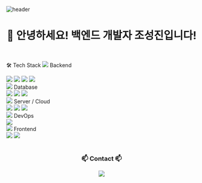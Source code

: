 ![header](https://capsule-render.vercel.app/api?type=waving&color=gradient&height=300&section=header&text=Seongjin's%20GitHub%20)

<!-- 타이틀 부분 -->
<div align="center">
  <h1>👋 안녕하세요! 백엔드 개발자 조성진입니다!</h1>
</div>

<br>

🛠️ Tech Stack
<img src="https://img.shields.io/badge/Backend-ED8B00?style=for-the-badge&logo=java&logoColor=white" /> Backend

<div> <img src="https://img.shields.io/badge/Java-ED8B00?style=for-the-badge&logo=java&logoColor=white" /> <img src="https://img.shields.io/badge/Spring-6DB33F?style=for-the-badge&logo=spring&logoColor=white" /> <img src="https://img.shields.io/badge/Spring%20Boot-6DB33F?style=for-the-badge&logo=springboot&logoColor=white" /> <img src="https://img.shields.io/badge/Spring%20Data%20JPA-6DB33F?style=for-the-badge&logo=spring&logoColor=white" /> </div>
<img src="https://img.shields.io/badge/Database-4479A1?style=for-the-badge&logo=mysql&logoColor=white" /> Database

<div> <img src="https://img.shields.io/badge/MySQL-4479A1?style=for-the-badge&logo=mysql&logoColor=white" /> <img src="https://img.shields.io/badge/MariaDB-003545?style=for-the-badge&logo=mariadb&logoColor=white" /> <img src="https://img.shields.io/badge/Redis-DC382D?style=for-the-badge&logo=redis&logoColor=white" /> </div>
<img src="https://img.shields.io/badge/Cloud-FF9900?style=for-the-badge&logo=amazonaws&logoColor=white" /> Server / Cloud

<div> <img src="https://img.shields.io/badge/AWS%20EC2-FF9900?style=for-the-badge&logo=amazonaws&logoColor=white" /> <img src="https://img.shields.io/badge/AWS%20RDS-527FFF?style=for-the-badge&logo=amazonaws&logoColor=white" /> <img src="https://img.shields.io/badge/AWS%20S3-569A31?style=for-the-badge&logo=amazonaws&logoColor=white" /> </div>
<img src="https://img.shields.io/badge/DevOps-2496ED?style=for-the-badge&logo=docker&logoColor=white" /> DevOps

<div> <img src="https://img.shields.io/badge/Docker-2496ED?style=for-the-badge&logo=docker&logoColor=white" /> </div>
<img src="https://img.shields.io/badge/Frontend-61DAFB?style=for-the-badge&logo=react&logoColor=black" /> Frontend

<div> <img src="https://img.shields.io/badge/React-61DAFB?style=for-the-badge&logo=react&logoColor=black" /> <img src="https://img.shields.io/badge/React%20Native-61DAFB?style=for-the-badge&logo=react&logoColor=black" /> </div>

<br>

<!-- Contact -->
<h3 align="center">📫 Contact 📫</h3>
<div align="center">
  <a href="mailto:chobocho990815@gmail.com">
    <img src="https://img.shields.io/badge/chobocho990815@gmail.com-D14836?style=for-the-badge&logo=gmail&logoColor=white" />
  </a>
</div>
